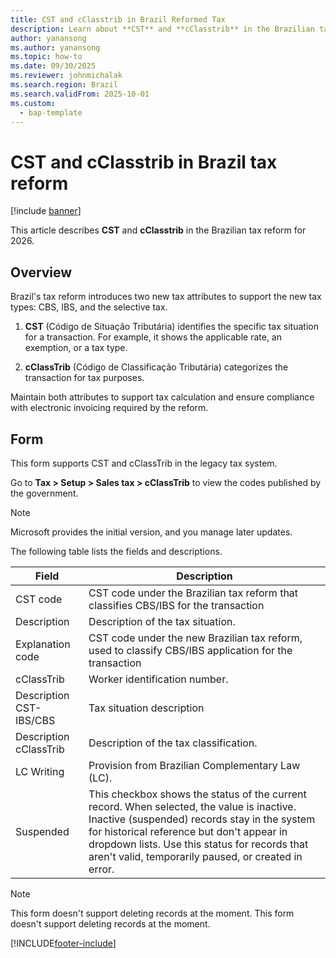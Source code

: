```yaml
---
title: CST and cClasstrib in Brazil Reformed Tax 
description: Learn about **CST** and **cClasstrib** in the Brazilian tax reform for 2026
author: yanansong
ms.author: yanansong
ms.topic: how-to
ms.date: 09/30/2025
ms.reviewer: johnmichalak
ms.search.region: Brazil
ms.search.validFrom: 2025-10-01
ms.custom: 
  - bap-template
---
```


# CST and cClasstrib in Brazil tax reform

[!include [banner](../../includes/banner.md)]

This article describes **CST** and **cClasstrib** in the Brazilian tax reform for 2026.

## Overview
Brazil's tax reform introduces two new tax attributes to support the new tax types: CBS, IBS, and the selective tax.

1. **CST** (Código de Situação Tributária) identifies the specific tax situation for a transaction. For example, it shows the applicable rate, an exemption, or a tax type.

1. **cClassTrib** (Código de Classificação Tributária) categorizes the transaction for tax purposes.

Maintain both attributes to support tax calculation and ensure compliance with electronic invoicing required by the reform.

## Form
This form supports CST and cClassTrib in the legacy tax system.

Go to **Tax > Setup > Sales tax > cClassTrib** to view the codes published by the government.

> [!NOTE]
> Microsoft provides the initial version, and you manage later updates.

The following table lists the fields and descriptions.

| Field                                                                   | Description                                                                                                                                                                                                      |
|-------------------------------------------------------------------------|-------------------------------------------------------------------------------------------------------------------------------------------------------------------------------------------------------------------|
| CST code                                                                | CST code under the Brazilian tax reform that classifies CBS/IBS for the transaction                                                                          |
| Description                                                             | Description of the tax situation.                                                                                                                                  |
| Explanation code                                                        | CST code under the new Brazilian tax reform, used to classify CBS/IBS application for the transaction                                                                                                            |
| cClassTrib                                                              | Worker identification number.                                                                                                                                                                                 |
| Description CST-IBS/CBS                                                 | Tax situation description 
| Description cClassTrib                                                  | Description of the tax classification. 
| LC Writing                                                              | Provision from Brazilian Complementary Law (LC).
| Suspended                                                              | This checkbox shows the status of the current record. When selected, the value is inactive. Inactive (suspended) records stay in the system for historical reference but don't appear in dropdown lists. Use this status for records that aren't valid, temporarily paused, or created in error.

> [!NOTE]
> This form doesn't support deleting records at the moment.
> This form doesn't support deleting records at the moment.

[!INCLUDE[footer-include](../../../includes/footer-banner.md)]
